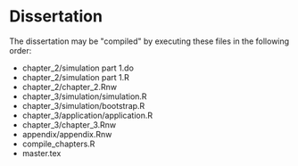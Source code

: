 # Dissertation

The dissertation may be "compiled" by executing these files in the following order:

* chapter_2/simulation part 1.do
* chapter_2/simulation part 1.R
* chapter_2/chapter_2.Rnw
* chapter_3/simulation/simulation.R
* chapter_3/simulation/bootstrap.R
* chapter_3/application/application.R
* chapter_3/chapter_3.Rnw
* appendix/appendix.Rnw
* compile_chapters.R
* master.tex
  
